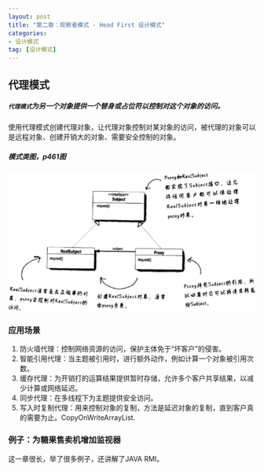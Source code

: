 ```yaml
---
layout: post
title: "第二章：观察者模式 - Head First 设计模式"
categories:
- 设计模式
tag: [设计模式]
---
```


## 代理模式

##### `代理模式`为另一个对象提供一个替身或占位符以控制对这个对象的访问。

使用代理模式创建代理对象，让代理对象控制对某对象的访问，被代理的对象可以是远程对象、创建开销大的对象、需要安全控制的对象。

##### 模式类图，p461图

![p461图](/images/design-pattern/p461.png)

### 应用场景

1. 防火墙代理：控制网络资源的访问，保护主体免于“坏客户”的侵害。
2. 智能引用代理：当主题被引用时，进行额外动作，例如计算一个对象被引用次数。
3. 缓存代理：为开销打的运算结果提供暂时存储，允许多个客户共享结果，以减少计算或网络延迟。
4. 同步代理：在多线程下为主题提供安全访问。
5. 写入时复制代理：用来控制对象的复制，方法是延迟对象的复制，直到客户真的需要为止。CopyOnWriteArrayList.


### 例子：为糖果售卖机增加监视器

这一章很长，举了很多例子，还讲解了JAVA RMI。






